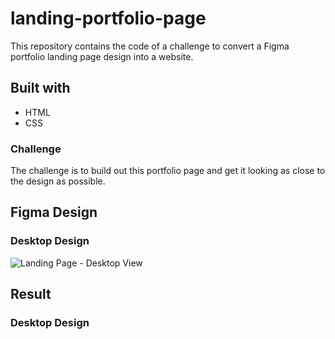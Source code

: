 # landing-portfolio-page
This repository contains the code of a challenge to convert a Figma portfolio landing page design into a website.

## Built with
* HTML
* CSS

### Challenge
The challenge is to build out this portfolio page and get it looking as close to the design as possible.

## Figma Design
### Desktop Design
![Landing Page - Desktop View](https://github.com/khaekelvin/landing-portfolio-page/assets/130221570/5ff441e3-f182-4690-a85b-425cb25b70ce)

## Result
### Desktop Design
